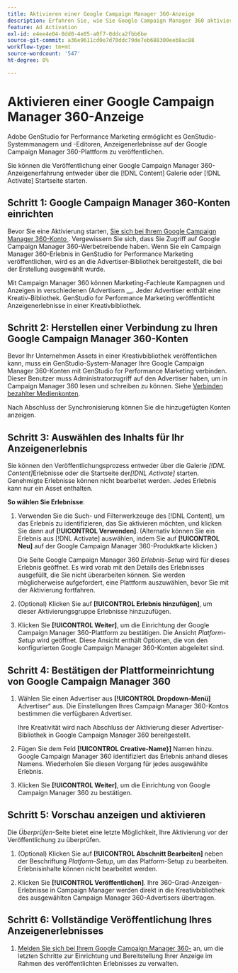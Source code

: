 ```yaml
---
title: Aktivieren einer Google Campaign Manager 360-Anzeige
description: Erfahren Sie, wie Sie Google Campaign Manager 360 aktivieren.
feature: Ad Activation
exl-id: e4ee4e04-8dd0-4e05-a0f7-0ddca2fbb6be
source-git-commit: a36e9611cd0e7d70ddc79de7eb688300eeb8ac88
workflow-type: tm+mt
source-wordcount: '547'
ht-degree: 0%

---
```


# Aktivieren einer Google Campaign Manager 360-Anzeige

Adobe GenStudio for Performance Marketing ermöglicht es GenStudio-Systemmanagern und -Editoren, Anzeigenerlebnisse auf der Google Campaign Manager 360-Plattform zu veröffentlichen.

Sie können die Veröffentlichung einer Google Campaign Manager 360-Anzeigenerfahrung entweder über die [!DNL Content] Galerie oder [!DNL Activate] Startseite starten.

## Schritt 1: Google Campaign Manager 360-Konten einrichten

Bevor Sie eine Aktivierung starten, [ Sie sich bei Ihrem Google Campaign Manager 360-Konto ](https://campaignmanager.google.com). Vergewissern Sie sich, dass Sie Zugriff auf Google Campaign Manager 360-Werbetreibende haben. Wenn Sie ein Campaign Manager 360-Erlebnis in GenStudio for Performance Marketing veröffentlichen, wird es an die Advertiser-Bibliothek bereitgestellt, die bei der Erstellung ausgewählt wurde.

Mit Campaign Manager 360 können Marketing-Fachleute Kampagnen und Anzeigen in verschiedenen (Advertisern __. Jeder Advertiser enthält eine Kreativ-Bibliothek. GenStudio for Performance Marketing veröffentlicht Anzeigenerlebnisse in einer Kreativbibliothek.

## Schritt 2: Herstellen einer Verbindung zu Ihren Google Campaign Manager 360-Konten

Bevor Ihr Unternehmen Assets in einer Kreativbibliothek veröffentlichen kann, muss ein GenStudio-System-Manager Ihre Google Campaign Manager 360-Konten mit GenStudio for Performance Marketing verbinden. Dieser Benutzer muss Administratorzugriff auf den Advertiser haben, um in Campaign Manager 360 lesen und schreiben zu können. Siehe [Verbinden bezahlter Medienkonten](/help/user-guide/connectors/connect-channel.md).

Nach Abschluss der Synchronisierung können Sie die hinzugefügten Konten anzeigen.

## Schritt 3: Auswählen des Inhalts für Ihr Anzeigenerlebnis

Sie können den Veröffentlichungsprozess entweder über die Galerie _[!DNL Content]_&#x200B;Erlebnisse oder die Startseite der&#x200B;_[!DNL Activate]_ starten. Genehmigte Erlebnisse können nicht bearbeitet werden. Jedes Erlebnis kann nur ein Asset enthalten.

**So wählen Sie Erlebnisse**:

1. Verwenden Sie die Such- und Filterwerkzeuge des [!DNL Content], um das Erlebnis zu identifizieren, das Sie aktivieren möchten, und klicken Sie dann auf **[!UICONTROL Verwenden]**. (Alternativ können Sie ein Erlebnis aus [!DNL Activate] auswählen, indem Sie auf **[!UICONTROL Neu]** auf der Google Campaign Manager 360-Produktkarte klicken.)

   Die Seite Google Campaign Manager 360 _Erlebnis-Setup_ wird für dieses Erlebnis geöffnet. Es wird vorab mit den Details des Erlebnisses ausgefüllt, die Sie nicht überarbeiten können. Sie werden möglicherweise aufgefordert, eine Plattform auszuwählen, bevor Sie mit der Aktivierung fortfahren.

1. (Optional) Klicken Sie auf **[!UICONTROL Erlebnis hinzufügen]**, um dieser Aktivierungsgruppe Erlebnisse hinzuzufügen.

1. Klicken Sie **[!UICONTROL Weiter]**, um die Einrichtung der Google Campaign Manager 360-Plattform zu bestätigen.
Die Ansicht _Platform-Setup_ wird geöffnet. Diese Ansicht enthält Optionen, die von den konfigurierten Google Campaign Manager 360-Konten abgeleitet sind.

## Schritt 4: Bestätigen der Plattformeinrichtung von Google Campaign Manager 360

1. Wählen Sie einen Advertiser aus **[!UICONTROL Dropdown-Menü]** Advertiser“ aus. Die Einstellungen Ihres Campaign Manager 360-Kontos bestimmen die verfügbaren Advertiser.

   Ihre Kreativität wird nach Abschluss der Aktivierung dieser Advertiser-Bibliothek in Google Campaign Manager 360 bereitgestellt.

1. Fügen Sie dem Feld **[!UICONTROL Creative-Name&rbrace;]** Namen hinzu. Google Campaign Manager 360 identifiziert das Erlebnis anhand dieses Namens.
Wiederholen Sie diesen Vorgang für jedes ausgewählte Erlebnis.

1. Klicken Sie **[!UICONTROL Weiter]**, um die Einrichtung von Google Campaign Manager 360 zu bestätigen.

## Schritt 5: Vorschau anzeigen und aktivieren

Die _Überprüfen_-Seite bietet eine letzte Möglichkeit, Ihre Aktivierung vor der Veröffentlichung zu überprüfen.

1. (Optional) Klicken Sie auf **[!UICONTROL Abschnitt Bearbeiten]** neben der Beschriftung _Platform-Setup_, um das Platform-Setup zu bearbeiten. Erlebnisinhalte können nicht bearbeitet werden.

1. Klicken Sie **[!UICONTROL Veröffentlichen]**.
Ihre 360-Grad-Anzeigen-Erlebnisse in Campaign Manager werden direkt in die Kreativbibliothek des ausgewählten Campaign Manager 360-Advertisers übertragen.

## Schritt 6: Vollständige Veröffentlichung Ihres Anzeigenerlebnisses

1. [Melden Sie sich bei Ihrem Google Campaign Manager 360-](https://campaignmanager.google.com) an, um die letzten Schritte zur Einrichtung und Bereitstellung Ihrer Anzeige im Rahmen des veröffentlichten Erlebnisses zu verwalten.
